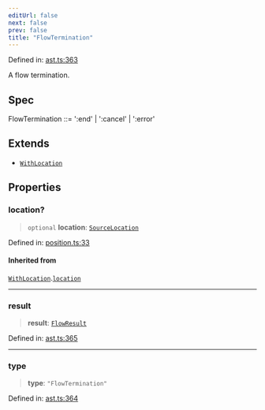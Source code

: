 ```yaml
---
editUrl: false
next: false
prev: false
title: "FlowTermination"
---
```


Defined in: [ast.ts:363](https://github.com/rcs-agents/rcs-lang/blob/68cb652ba691370490e2f22c44219c82067584e3/packages/ast/src/ast.ts#L363)

A flow termination.

## Spec

FlowTermination ::= ':end' | ':cancel' | ':error'

## Extends

- [`WithLocation`](/api/ast/interfaces/withlocation/)

## Properties

### location?

> `optional` **location**: [`SourceLocation`](/api/ast/interfaces/sourcelocation/)

Defined in: [position.ts:33](https://github.com/rcs-agents/rcs-lang/blob/68cb652ba691370490e2f22c44219c82067584e3/packages/ast/src/position.ts#L33)

#### Inherited from

[`WithLocation`](/api/ast/interfaces/withlocation/).[`location`](/api/ast/interfaces/withlocation/#location)

***

### result

> **result**: [`FlowResult`](/api/ast/type-aliases/flowresult/)

Defined in: [ast.ts:365](https://github.com/rcs-agents/rcs-lang/blob/68cb652ba691370490e2f22c44219c82067584e3/packages/ast/src/ast.ts#L365)

***

### type

> **type**: `"FlowTermination"`

Defined in: [ast.ts:364](https://github.com/rcs-agents/rcs-lang/blob/68cb652ba691370490e2f22c44219c82067584e3/packages/ast/src/ast.ts#L364)
